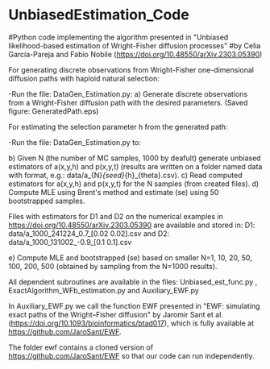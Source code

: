 # UnbiasedEstimation_Code

#Python code implementing the algorithm presented in "Unbiased likelihood-based estimation of Wright-Fisher diffusion processes" 
#by Celia García-Pareja and Fabio Nobile (https://doi.org/10.48550/arXiv.2303.05390)


For generating discrete observations from Wright-Fisher one-dimensional diffusion paths with haploid natural selection:

-Run the file: DataGen_Estimation.py:
a) Generate discrete observations from a Wright-Fisher diffusion path with the desired parameters. (Saved figure: GeneratedPath.eps)

For estimating the selection parameter h from the generated path:

-Run the file: DataGen_Estimation.py to:

b) Given N (the number of MC samples, 1000 by deafult) generate unbiased estimators of a(x,y,h) and p(x,y,t) 
(results are written on a folder named data with format, e.g.: data/a_{N}_{seed}_{h}_{theta}.csv).
c) Read computed estimators for a(x,y,h) and p(x,y,t) for the N samples (from created files).
d) Compute MLE using Brent's method and estimate (se) using 50 bootstrapped samples.

Files with estimators for D1 and D2 on the numerical examples in https://doi.org/10.48550/arXiv.2303.05390 
are available and stored in: D1: data/a_1000_241224_0.7_[0.02 0.02].csv and  D2: data/a_1000_131002_-0.9_[0.1 0.1].csv

e) Compute MLE and bootstrapped (se) based on smaller N=1, 10, 20, 50, 100, 200, 500 (obtained by sampling from the N=1000 results).

All dependent subroutines are available in the files: Unbiased_est_func.py , ExactAlgorithm_WFb_estimation.py and Auxiliary_EWF.py

In Auxiliary_EWF.py we call the function EWF presented in "EWF: simulating exact paths of the Wright–Fisher diffusion" by Jaromir Sant et al. 
(https://doi.org/10.1093/bioinformatics/btad017), which is fully available at https://github.com/JaroSant/EWF.

The folder ewf contains a cloned version of https://github.com/JaroSant/EWF so that our code can run independently.





